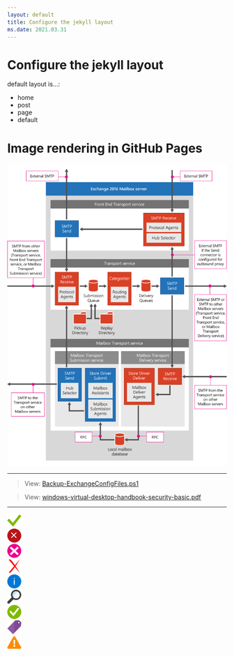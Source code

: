 ```yaml
---
layout: default
title: Configure the jekyll layout
ms.date: 2021.03.31
---
```


# Configure the jekyll layout

default layout is...:

- home
- post
- page
- default

# Image rendering in GitHub Pages

![Transport Pipeline Overview](/Exchange/images/transport-pipeline-overview.png)

---

> View: [Backup-ExchangeConfigFiles.ps1](https://github.com/kj-park/Tech/blob/main/Exchange/Backup-ExchangeConfigFiles.ps1)

> View: [windows-virtual-desktop-handbook-security-basic.pdf](https://github.com/kj-park/Tech/blob/main/ebooks/windows-virtual-desktop-handbook-security-basic.pdf)

---

![check]  
![critical]  
![failed]  
![failure]  
![Info]  
![search]  
![success]  
![tag]  
![warning]  

<!--- Reference Link --->

[check]: /images/.icons/check.svg "check"
[critical]: /images/.icons/critical.svg "critical"
[failed]: /images/.icons/failed.svg "failed"
[failure]: /images/.icons/failure.svg "failure"
[Info]: /images/.icons/Info.svg "Info"
[search]: /images/.icons/search.svg "search"
[success]: /images/.icons/success.svg "success"
[tag]: /images/.icons/tag.svg "tag"
[warning]: /images/.icons/warning.svg "warning"
